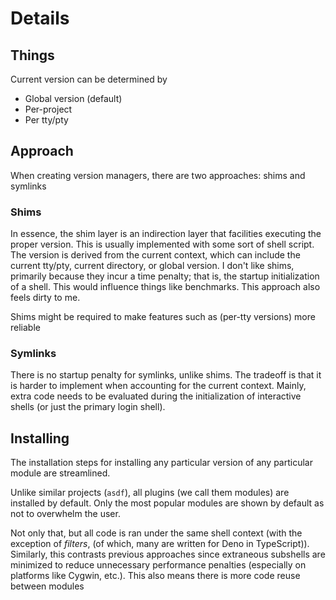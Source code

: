# Details

## Things

Current version can be determined by

- Global version (default)
- Per-project
- Per tty/pty

## Approach

When creating version managers, there are two approaches: shims and symlinks

### Shims

In essence, the shim layer is an indirection layer that facilities executing the proper version. This is usually implemented with some sort of shell script. The version is derived from the current context, which can include the current tty/pty, current directory, or global version. I don't like shims, primarily because they incur a time penalty; that is, the startup initialization of a shell. This would influence things like benchmarks. This approach also feels dirty to me.

Shims might be required to make features such as (per-tty versions) more reliable

### Symlinks

There is no startup penalty for symlinks, unlike shims. The tradeoff is that it is harder to implement when accounting for the current context. Mainly, extra code needs to be evaluated during the initialization of interactive shells (or just the primary login shell).

## Installing

The installation steps for installing any particular version of any particular module are streamlined.

Unlike similar projects (`asdf`), all plugins (we call them modules) are installed by default. Only the most popular modules are shown by default as not to overwhelm the user.

Not only that, but all code is ran under the same shell context (with the exception of _filters_, (of which, many are written for Deno in TypeScript)). Similarly, this contrasts previous approaches since extraneous subshells are minimized to reduce unnecessary performance penalties (especially on platforms like Cygwin, etc.). This also means there is more code reuse between modules
